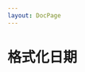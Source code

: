 ```yaml
---
layout: DocPage
---
```


# 格式化日期

<script setup>
  import { ref, defineAsyncComponent } from "vue"
  import data from './format-date.ts?raw'
  import { inBrowser } from 'vitepress';

  const line = data.split('\n').length * 1.5

  const MonacoEditor = inBrowser
    ? defineAsyncComponent(() => import('@/components/MonacoEditor/MonacoEditor.vue'))
    : () => null;

  const code = ref(data)
</script> 

<ClientOnly>
  <div class="mt-8">
    <Suspense>
      <template #fallback>Loading...</template>
      <MonacoEditor :style="{ height: line + 'em' }" v-model="code" lang="typescript" />
    </Suspense>
  </div>
</ClientOnly>

